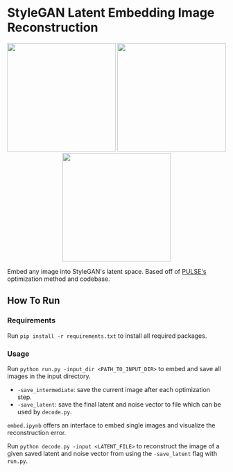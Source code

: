 # StyleGAN Latent Embedding Image Reconstruction
<p align="center">
  <img src="samples/tigger.gif", width="250" />
  <img src="samples/waterfall.gif", width="250" />
  <img src="samples/toast.gif", width="250" />
</p>

Embed any image into StyleGAN's latent space. Based off of [PULSE's](https://github.com/adamian98/pulse) optimization method and codebase.

## How To Run
### Requirements
Run ```pip install -r requirements.txt``` to install all required packages.
### Usage
Run ```python run.py -input_dir <PATH_TO_INPUT_DIR>``` to embed and save all images in the input
directory.
- ```-save_intermediate```: save the current image after each optimization step.
- ```-save_latent```: save the final latent and noise vector to file which can be used by
```decode.py```.

```embed.ipynb``` offers an interface to embed single images and visualize the reconstruction error.

Run ```python decode.py -input <LATENT_FILE>``` to reconstruct the image of a given saved latent and
noise vector from using the ```-save_latent``` flag with ```run.py```.
